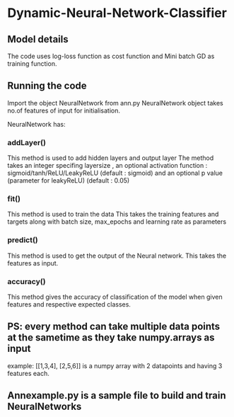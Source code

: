 # Dynamic-Neural-Network-Classifier

## Model details
The code uses log-loss function as cost function and Mini batch GD as training function.

## Running the code

Import the object NeuralNetwork from ann.py
NeuralNetwork object takes no.of features of input for initialisation.

NeuralNetwork has:
### addLayer()
This method is used to add hidden layers and output layer
The method takes an integer specifing layersize , an optional activation function : sigmoid/tanh/ReLU/LeakyReLU (default : sigmoid) 
and an optional p value (parameter for leakyReLU) (default : 0.05)

### fit()
This method is used to train the data
This takes the training features and targets along with batch size, max_epochs and learning rate as parameters

### predict()
This method is used to get the output of the Neural network.
This takes the features as input.

### accuracy()
This method gives the accuracy of classification of the model when given features and respective expected classes.

## PS: every method can take multiple data points at the sametime as they take numpy.arrays as input
example: [[1,3,4],
          [2,5,6]] is a numpy array with 2 datapoints and having 3 features each.
          
## Annexample.py is a sample file to build and train NeuralNetworks
